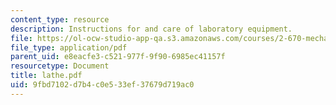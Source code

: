 ```yaml
---
content_type: resource
description: Instructions for and care of laboratory equipment.
file: https://ol-ocw-studio-app-qa.s3.amazonaws.com/courses/2-670-mechanical-engineering-tools-january-iap-2004/9fbd7102d7b4c0e533ef37679d719ac0_lathe.pdf
file_type: application/pdf
parent_uid: e8eacfe3-c521-977f-9f90-6985ec41157f
resourcetype: Document
title: lathe.pdf
uid: 9fbd7102-d7b4-c0e5-33ef-37679d719ac0
---
```

